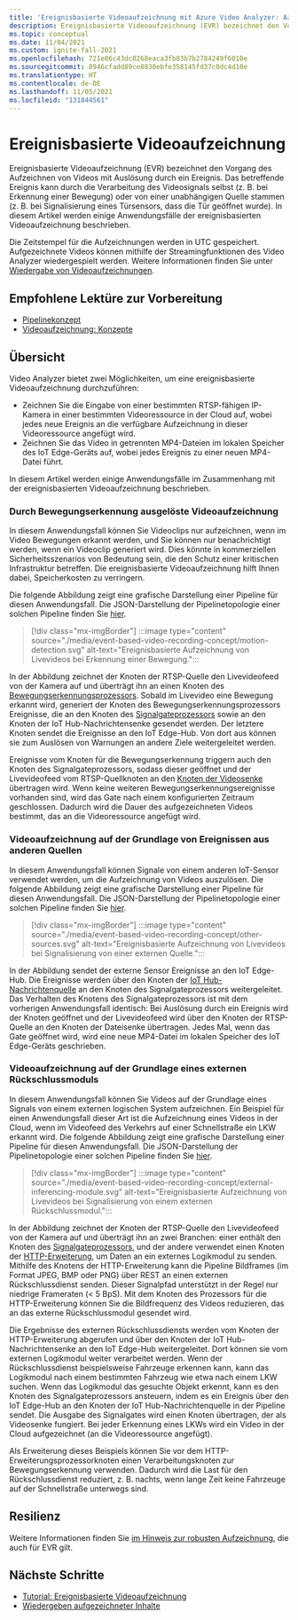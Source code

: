 ```yaml
---
title: 'Ereignisbasierte Videoaufzeichnung mit Azure Video Analyzer: Azure'
description: Ereignisbasierte Videoaufzeichnung (EVR) bezeichnet den Vorgang des Aufzeichnen von Videos mit Auslösung durch ein Ereignis. Das betreffende Ereignis kann durch die Verarbeitung des Videosignals selbst (z. B. bei Erkennung einer Bewegung) oder von einer unabhängigen Quelle stammen (z. B. bei Signalisierung eines Türsensors, dass die Tür geöffnet wurde). In diesem Artikel werden einige Anwendungsfälle der ereignisbasierten Videoaufzeichnung beschrieben.
ms.topic: conceptual
ms.date: 11/04/2021
ms.custom: ignite-fall-2021
ms.openlocfilehash: 721e86c43dc0268eaca3fb83b7b2784249f6010e
ms.sourcegitcommit: 8946cfadd89ce8830ebfe358145fd37c0dc4d10e
ms.translationtype: HT
ms.contentlocale: de-DE
ms.lasthandoff: 11/05/2021
ms.locfileid: "131844561"
---
```

# <a name="event-based-video-recording"></a>Ereignisbasierte Videoaufzeichnung  

Ereignisbasierte Videoaufzeichnung (EVR) bezeichnet den Vorgang des Aufzeichnen von Videos mit Auslösung durch ein Ereignis. Das betreffende Ereignis kann durch die Verarbeitung des Videosignals selbst (z. B. bei Erkennung einer Bewegung) oder von einer unabhängigen Quelle stammen (z. B. bei Signalisierung eines Türsensors, dass die Tür geöffnet wurde). In diesem Artikel werden einige Anwendungsfälle der ereignisbasierten Videoaufzeichnung beschrieben.

Die Zeitstempel für die Aufzeichnungen werden in UTC gespeichert. Aufgezeichnete Videos können mithilfe der Streamingfunktionen des Video Analyzer wiedergespielt werden. Weitere Informationen finden Sie unter [Wiedergabe von Videoaufzeichnungen](playback-recordings-how-to.md).

## <a name="suggested-pre-reading"></a>Empfohlene Lektüre zur Vorbereitung  

* [Pipelinekonzept](pipeline.md)
* [Videoaufzeichnung: Konzepte](video-recording.md) 

## <a name="overview"></a>Übersicht 

Video Analyzer bietet zwei Möglichkeiten, um eine ereignisbasierte Videoaufzeichnung durchzuführen:
* Zeichnen Sie die Eingabe von einer bestimmten RTSP-fähigen IP-Kamera in einer bestimmten Videoressource in der Cloud auf, wobei jedes neue Ereignis an die verfügbare Aufzeichnung in dieser Videoressource angefügt wird.
* Zeichnen Sie das Video in getrennten MP4-Dateien im lokalen Speicher des IoT Edge-Geräts auf, wobei jedes Ereignis zu einer neuen MP4-Datei führt.

In diesem Artikel werden einige Anwendungsfälle im Zusammenhang mit der ereignisbasierten Videoaufzeichnung beschrieben.

### <a name="video-recording-triggered-by-motion-detection"></a>Durch Bewegungserkennung ausgelöste Videoaufzeichnung  

In diesem Anwendungsfall können Sie Videoclips nur aufzeichnen, wenn im Video Bewegungen erkannt werden, und Sie können nur benachrichtigt werden, wenn ein Videoclip generiert wird. Dies könnte in kommerziellen Sicherheitsszenarios von Bedeutung sein, die den Schutz einer kritischen Infrastruktur betreffen. Die ereignisbasierte Videoaufzeichnung hilft Ihnen dabei, Speicherkosten zu verringern.

Die folgende Abbildung zeigt eine grafische Darstellung einer Pipeline für diesen Anwendungsfall. Die JSON-Darstellung der Pipelinetopologie einer solchen Pipeline finden Sie [hier](https://raw.githubusercontent.com/Azure/video-analyzer/main/pipelines/live/topologies/evr-motion-video-sink/topology.json).

> [!div class="mx-imgBorder"]
> :::image type="content" source="./media/event-based-video-recording-concept/motion-detection.svg" alt-text="Ereignisbasierte Aufzeichnung von Livevideos bei Erkennung einer Bewegung.":::

In der Abbildung zeichnet der Knoten der RTSP-Quelle den Livevideofeed von der Kamera auf und überträgt ihn an einen Knoten des [Bewegungserkennungsprozessors](pipeline.md#motion-detection-processor). Sobald im Livevideo eine Bewegung erkannt wird, generiert der Knoten des Bewegungserkennungsprozessors Ereignisse, die an den Knoten des [Signalgateprozessors](pipeline.md#signal-gate-processor) sowie an den Knoten der IoT Hub-Nachrichtensenke gesendet werden. Der letztere Knoten sendet die Ereignisse an den IoT Edge-Hub. Von dort aus können sie zum Auslösen von Warnungen an andere Ziele weitergeleitet werden. 

Ereignisse vom Knoten für die Bewegungserkennung triggern auch den Knoten des Signalgateprozessors, sodass dieser geöffnet und der Livevideofeed vom RTSP-Quellknoten an den [Knoten der Videosenke](pipeline.md#video-sink) übertragen wird. Wenn keine weiteren Bewegungserkennungsereignisse vorhanden sind, wird das Gate nach einem konfigurierten Zeitraum geschlossen. Dadurch wird die Dauer des aufgezeichneten Videos bestimmt, das an die Videoressource angefügt wird.

### <a name="video-recording-based-on-events-from-other-sources"></a>Videoaufzeichnung auf der Grundlage von Ereignissen aus anderen Quellen  

In diesem Anwendungsfall können Signale von einem anderen IoT-Sensor verwendet werden, um die Aufzeichnung von Videos auszulösen. Die folgende Abbildung zeigt eine grafische Darstellung einer Pipeline für diesen Anwendungsfall. Die JSON-Darstellung der Pipelinetopologie einer solchen Pipeline finden Sie [hier](https://raw.githubusercontent.com/Azure/video-analyzer/main/pipelines/live/topologies/evr-hubMessage-file-sink/topology.json).

> [!div class="mx-imgBorder"]
> :::image type="content" source="./media/event-based-video-recording-concept/other-sources.svg" alt-text="Ereignisbasierte Aufzeichnung von Livevideos bei Signalisierung von einer externen Quelle.":::

In der Abbildung sendet der externe Sensor Ereignisse an den IoT Edge-Hub. Die Ereignisse werden über den Knoten der [IoT Hub-Nachrichtenquelle](pipeline.md#iot-hub-message-source) an den Knoten des Signalgateprozessors weitergeleitet. Das Verhalten des Knotens des Signalgateprozessors ist mit dem vorherigen Anwendungsfall identisch: Bei Auslösung durch ein Ereignis wird der Knoten geöffnet und der Livevideofeed wird über den Knoten der RTSP-Quelle an den Knoten der Dateisenke übertragen. Jedes Mal, wenn das Gate geöffnet wird, wird eine neue MP4-Datei im lokalen Speicher des IoT Edge-Geräts geschrieben.

### <a name="video-recording-based-on-an-external-inferencing-module"></a>Videoaufzeichnung auf der Grundlage eines externen Rückschlussmoduls 

In diesem Anwendungsfall können Sie Videos auf der Grundlage eines Signals von einem externen logischen System aufzeichnen. Ein Beispiel für einen Anwendungsfall dieser Art ist die Aufzeichnung eines Videos in der Cloud, wenn im Videofeed des Verkehrs auf einer Schnellstraße ein LKW erkannt wird. Die folgende Abbildung zeigt eine grafische Darstellung einer Pipeline für diesen Anwendungsfall. Die JSON-Darstellung der Pipelinetopologie einer solchen Pipeline finden Sie [hier](https://raw.githubusercontent.com/Azure/video-analyzer/main/pipelines/live/topologies/evr-hubMessage-video-sink/topology.json).

> [!div class="mx-imgBorder"]
> :::image type="content" source="./media/event-based-video-recording-concept/external-inferencing-module.svg" alt-text="Ereignisbasierte Aufzeichnung von Livevideos bei Signalisierung von einem externen Rückschlussmodul.":::

In der Abbildung zeichnet der Knoten der RTSP-Quelle den Livevideofeed von der Kamera auf und überträgt ihn an zwei Branchen: einer enthält den Knoten des [Signalgateprozessors](pipeline.md#signal-gate-processor), und der andere verwendet einen Knoten der [HTTP-Erweiterung](pipeline.md#http-extension-processor), um Daten an ein externes Logikmodul zu senden. Mithilfe des Knotens der HTTP-Erweiterung kann die Pipeline Bildframes (im Format JPEG, BMP oder PNG) über REST an einen externen Rückschlussdienst senden. Dieser Signalpfad unterstützt in der Regel nur niedrige Frameraten (< 5 BpS). Mit dem Knoten des Prozessors für die HTTP-Erweiterung können Sie die Bildfrequenz des Videos reduzieren, das an das externe Rückschlussmodul gesendet wird.

Die Ergebnisse des externen Rückschlussdiensts werden vom Knoten der HTTP-Erweiterung abgerufen und über den Knoten der IoT Hub-Nachrichtensenke an den IoT Edge-Hub weitergeleitet. Dort können sie vom externen Logikmodul weiter verarbeitet werden. Wenn der Rückschlussdienst beispielsweise Fahrzeuge erkennen kann, kann das Logikmodul nach einem bestimmten Fahrzeug wie etwa nach einem LKW suchen. Wenn das Logikmodul das gesuchte Objekt erkennt, kann es den Knoten des Signalgateprozessors ansteuern, indem es ein Ereignis über den IoT Edge-Hub an den Knoten der IoT Hub-Nachrichtenquelle in der Pipeline sendet. Die Ausgabe des Signalgates wird einen Knoten übertragen, der als Videosenke fungiert. Bei jeder Erkennung eines LKWs wird ein Video in der Cloud aufgezeichnet (an die Videoressource angefügt).

Als Erweiterung dieses Beispiels können Sie vor dem HTTP-Erweiterungsprozessorknoten einen Verarbeitungsknoten zur Bewegungserkennung verwenden. Dadurch wird die Last für den Rückschlussdienst reduziert, z. B. nachts, wenn lange Zeit keine Fahrzeuge auf der Schnellstraße unterwegs sind.

## <a name="resiliency"></a>Resilienz
Weitere Informationen finden Sie [im Hinweis zur robusten Aufzeichnung](continuous-video-recording.md#resilient-recording), die auch für EVR gilt.

## <a name="next-steps"></a>Nächste Schritte

* [Tutorial: Ereignisbasierte Videoaufzeichnung](record-event-based-live-video.md)
* [Wiedergeben aufgezeichneter Inhalte](playback-recordings-how-to.md)
